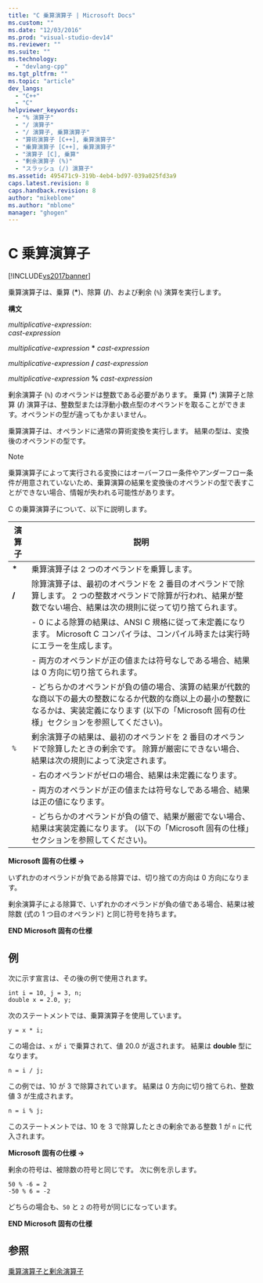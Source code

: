 ```yaml
---
title: "C 乗算演算子 | Microsoft Docs"
ms.custom: ""
ms.date: "12/03/2016"
ms.prod: "visual-studio-dev14"
ms.reviewer: ""
ms.suite: ""
ms.technology: 
  - "devlang-cpp"
ms.tgt_pltfrm: ""
ms.topic: "article"
dev_langs: 
  - "C++"
  - "C"
helpviewer_keywords: 
  - "% 演算子"
  - "/ 演算子"
  - "/ 演算子, 乗算演算子"
  - "算術演算子 [C++], 乗算演算子"
  - "乗算演算子 [C++], 乗算演算子"
  - "演算子 [C], 乗算"
  - "剰余演算子 (%)"
  - "スラッシュ (/) 演算子"
ms.assetid: 495471c9-319b-4eb4-bd97-039a025fd3a9
caps.latest.revision: 8
caps.handback.revision: 8
author: "mikeblome"
ms.author: "mblome"
manager: "ghogen"
---
```

# C 乗算演算子
[!INCLUDE[vs2017banner](../assembler/inline/includes/vs2017banner.md)]

乗算演算子は、乗算 \(**\***\)、除算 \(**\/**\)、および剰余 \(`%`\) 演算を実行します。  
  
 **構文**  
  
 *multiplicative\-expression*:  
 *cast\-expression*  
  
 *multiplicative\-expression*  **\***  *cast\-expression*  
  
 *multiplicative\-expression*  **\/**  *cast\-expression*  
  
 *multiplicative\-expression*  **%**  *cast\-expression*  
  
 剰余演算子 \(`%`\) のオペランドは整数である必要があります。  乗算 \(**\***\) 演算子と除算 \(**\/**\) 演算子は、整数型または浮動小数点型のオペランドを取ることができます。オペランドの型が違ってもかまいません。  
  
 乗算演算子は、オペランドに通常の算術変換を実行します。  結果の型は、変換後のオペランドの型です。  
  
> [!NOTE]
>  乗算演算子によって実行される変換にはオーバーフロー条件やアンダーフロー条件が用意されていないため、乗算演算の結果を変換後のオペランドの型で表すことができない場合、情報が失われる可能性があります。  
  
 C の乗算演算子について、以下に説明します。  
  
|演算子|説明|  
|---------|--------|  
|**\***|乗算演算子は 2 つのオペランドを乗算します。|  
|**\/**|除算演算子は、最初のオペランドを 2 番目のオペランドで除算します。  2 つの整数オペランドで除算が行われ、結果が整数でない場合、結果は次の規則に従って切り捨てられます。|  
||-   0 による除算の結果は、ANSI C 規格に従って未定義になります。  Microsoft C コンパイラは、コンパイル時または実行時にエラーを生成します。|  
||-   両方のオペランドが正の値または符号なしである場合、結果は 0 方向に切り捨てられます。|  
||-   どちらかのオペランドが負の値の場合、演算の結果が代数的な商以下の最大の整数になるか代数的な商以上の最小の整数になるかは、実装定義になります \(以下の「Microsoft 固有の仕様」セクションを参照してください\)。|  
|`%`|剰余演算子の結果は、最初のオペランドを 2 番目のオペランドで除算したときの剰余です。  除算が厳密にできない場合、結果は次の規則によって決定されます。|  
||-   右のオペランドがゼロの場合、結果は未定義になります。|  
||-   両方のオペランドが正の値または符号なしである場合、結果は正の値になります。|  
||-   どちらかのオペランドが負の値で、結果が厳密でない場合、結果は実装定義になります。 \(以下の「Microsoft 固有の仕様」セクションを参照してください\)。|  
  
 **Microsoft 固有の仕様 →**  
  
 いずれかのオペランドが負である除算では、切り捨ての方向は 0 方向になります。  
  
 剰余演算子による除算で、いずれかのオペランドが負の値である場合、結果は被除数 \(式の 1 つ目のオペランド\) と同じ符号を持ちます。  
  
 **END Microsoft 固有の仕様**  
  
## 例  
 次に示す宣言は、その後の例で使用されます。  
  
```  
int i = 10, j = 3, n;  
double x = 2.0, y;  
```  
  
 次のステートメントでは、乗算演算子を使用しています。  
  
```  
y = x * i;  
```  
  
 この場合は、`x` が `i` で乗算されて、値 20.0 が返されます。  結果は **double** 型になります。  
  
```  
n = i / j;  
```  
  
 この例では、10 が 3 で除算されています。  結果は 0 方向に切り捨てられ、整数値 3 が生成されます。  
  
```  
n = i % j;  
```  
  
 このステートメントでは、10 を 3 で除算したときの剰余である整数 1 が `n` に代入されます。  
  
 **Microsoft 固有の仕様 →**  
  
 剰余の符号は、被除数の符号と同じです。  次に例を示します。  
  
```  
50 % -6 = 2  
-50 % 6 = -2  
```  
  
 どちらの場合も、`50` と `2` の符号が同じになっています。  
  
 **END Microsoft 固有の仕様**  
  
## 参照  
 [乗算演算子と剰余演算子](../cpp/multiplicative-operators-and-the-modulus-operator.md)